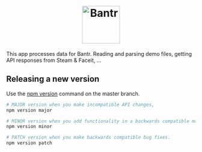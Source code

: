 <h1 align="center">
  <br>
  <a href="https//bantr.app"><img src="https://bantr.app/static/assets/bantr-icon.png" align="center" alt="Bantr" width="100"></a>
</h1>

This app processes data for Bantr. Reading and parsing demo files, getting API responses from Steam & Faceit, ...

## Releasing a new version

Use the [npm version](https://docs.npmjs.com/cli/version) command on the master branch.

```sh
# MAJOR version when you make incompatible API changes,
npm version major

# MINOR version when you add functionality in a backwards compatible manner, and
npm version minor

# PATCH version when you make backwards compatible bug fixes.
npm version patch
```
